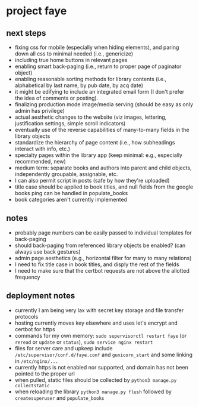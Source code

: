 # project faye

## next steps
- fixing css for mobile (especially when hiding elements), and paring down all css to minimal needed (i.e., genericize)
- including true home buttons in relevant pages
- enabling smart back-paging (i.e., return to proper page of paginator object)
- enabling reasonable sorting methods for library contents (i.e., alphabetical by last name, by pub date, by acq date)
- it might be edifying to include an integrated email form (I don't prefer the idea of comments or posting).
- finalizing production mode image/media serving (should be easy as only admin has privilege)
- actual aesthetic changes to the website (viz images, lettering, justification settings, simple scroll indicators)
- eventually use of the reverse capabilities of many-to-many fields in the library objects
- standardize the hierarchy of page content (i.e., how subheadings interact with info, etc.)
- specialty pages within the library app (keep minimal: e.g., especially recommended, new)
- medium term: separate books and authors into parent and child objects, independently groupable, assignable, etc.
- I can also permit script in posts (safe by how they're uploaded)
- title case should be applied to book titles, and null fields from the google books ping can be handled in populate_books
- book categories aren't currently implemented

## notes
- probably page numbers can be easily passed to individual templates for back-paging
- should back-paging from referenced library objects be enabled? (can always use back gestures)
- admin page aesthetics (e.g., horizontal filter for many to many relations)
- I need to fix title case in book titles, and disply the rest of the fields
- I need to make sure that the certbot requests are not above the allotted frequency

## deployment notes
- currently I am being very lax with secret key storage and file transfer protocols
- hosting currently moves key elsewhere and uses let's encrypt and certbot for https
- commands for my own memory: `sudo supervisorctl restart faye` (or `reread` or `update` or `status`), `sudo service nginx restart`
- files for server care and upkeep include `/etc/supervisor/conf.d/faye.conf` and `gunicorn_start` and some linking in `/etc/nginx/...`
- currently https is not enabled nor supported, and domain has not been pointed to the proper url
- when pulled, static files should be collected by `python3 manage.py collectstatic`
- when reloading the library `python3 manage.py flush` followed by `createsuperuser` and `populate_books`